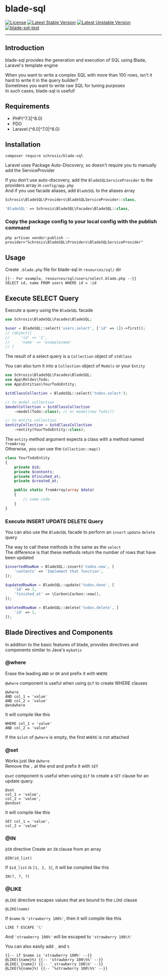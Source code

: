 # blade-sql
[![License](https://poser.pugx.org/schrosis/blade-sql/license)](//packagist.org/packages/schrosis/blade-sql)
[![Latest Stable Version](https://poser.pugx.org/schrosis/blade-sql/v)](//packagist.org/packages/schrosis/blade-sql)
[![Latest Unstable Version](https://poser.pugx.org/schrosis/blade-sql/v/unstable)](//packagist.org/packages/schrosis/blade-sql)
[![blade-sql-test](https://github.com/schrosis/blade-sql/actions/workflows/blade-sql.yml/badge.svg)](https://github.com/schrosis/blade-sql/actions/workflows/blade-sql.yml)

- - -

## Introduction

blade-sql provides the generation and execution of SQL using Blade, Laravel's template engine

When you want to write a complex SQL with more than 100 rows, isn't it hard to write it in the query builder?  
Sometimes you want to write raw SQL for tuning purposes  
In such cases, blade-sql is useful!

## Requirements

 - PHP(^7.3|^8.0)
 - PDO
 - Laravel:(^6.0|^7.0|^8.0)

## Installation

```
composer require schrosis/blade-sql
```

Laravel uses Package Auto-Discovery, so doesn't require you to manually add the ServiceProvider


If you don't use auto-discovery, add the `BladeSQLServiceProvider` to the providers array in `config/app.php`  
And if you use facade aliases, add `BladeSQL` to the aliases array

```php
Schrosis\BladeSQL\Providers\BladeSQLServiceProvider::class,
```

```php
'BladeSQL' => Schrosis\BladeSQL\Facades\BladeSQL::class,
```

### Copy the package config to your local config with the publish command

```
php artisan vendor:publish --provider="Schrosis\BladeSQL\Providers\BladeSQLServiceProvider"
```

## Usage

Create `.blade.php` file for blade-sql in `resources/sql/` dir

```blade
{{-- For example, resources/sql/users/select.blade.php --}}
SELECT id, name FROM users WHERE id = :id
```

## Execute SELECT Query
Execute a query using the `BladeSQL` facade

```php
use Schrosis\BladeSQL\Facades\BladeSQL;

$user = BladeSQL::select('users.select', ['id' => 1])->first();
// (object)[
//     'id' => '1',
//     'name' => 'examplename'
// ]
```

The result of a select query is a `Collection` object of `stdClass`

You can also turn it into a `Collection` object of `Models` or your `Entity`

```php
use Schrosis\BladeSQL\Facades\BladeSQL;
use App\Moldes\Todo;
use App\Entities\YourTodoEntity;

$stdClassCollection = BladeSQL::select('todos.select');

// to model collection
$modelCollection = $stdClassCollection
    ->model(Todo::class); // or model(new Todo())

// to entity collection
$entityCollection = $stdClassCollection
    ->entity(YourTodoEntity::class);
```

The `entity` method argument expects a class with a method named `fromArray`  
Otherwise, you can use the `Collection::map()`

```php
class YourTodoEntity
{
    private $id;
    private $contents;
    private $finished_at;
    private $created_at;

    public static fromArray(array $data)
    {
        // some code
    }
}
```

### Execute INSERT UPDATE DELETE Query

You can also use the `BladeSQL` facade to perform an `insert` `update` `delete` query  

The way to call these methods is the same as the `select`  
The difference is that these methods return the number of rows that have been updated

```php
$insertedRowNum = BladeSQL::insert('todos.new', [
    'contents' => 'Implement that function',
]);

$updatedRowNum = BladeSQL::update('todos.done', [
    'id' => 1,
    'finished_at' => \Carbon\Carbon::now(),
]);

$deletedRowNum = BladeSQL::delete('todos.delete', [
    'id' => 1,
]);
```

## Blade Directives and Components

In addition to the basic features of blade, provides directives and components similar to Java's `mybatis`

### @where

Erase the leading `AND` or `OR` and prefix it with `WHERE`

`@where` component is useful when using `@if` to create WHERE clauses

```blade
@where
AND col_1 = 'value'
AND col_2 = 'value'
@endwhere
```

It will compile like this

```
WHERE col_1 = 'value'
AND col_2 = 'value'
```

If the `$slot` of `@where` is empty, the first `WHERE` is not attached

### @set

Works just like `@where`  
Remove the `,` at the end and prefix it with `SET`

`@set` component is useful when using `@if` to create a `SET` clause for an update query.

```blade
@set
col_1 = 'value',
col_2 = 'value',
@endset
```

It will compile like this

```
SET col_1 = 'value',
col_2 = 'value'
```

### @IN

`@IN` directive Create an `IN` clause from an array

```blade
@IN(id_list)
```

If `$id_list` is `[1, 2, 3]`, it will be compiled like this

```
IN(?, ?, ?)
```

### @LIKE

`@LIKE` directive escapes values that are bound to the `LIKE` clause

```blade
@LIKE(name)
```

If `$name` is `'strawberry 100%'`, then it will compile like this

```
LIKE ? ESCAPE '\'
```

And `'strawberry 100%'` will be escaped to `'strawberry 100\%'`

You can also easily add `_` and `%`

```blade
{{-- if $name is 'strawberry 100%' --}}
@LIKE({name}%) {{-- 'strawberry 100\%%' --}}
@LIKE(_{name}) {{-- '_strawberry 100\%' --}}
@LIKE(%{name}%) {{-- '%strawberry 100\%%' --}}
```
